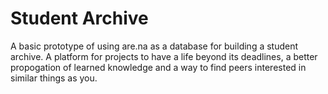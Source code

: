 # Student Archive

A basic prototype of using are.na as a database for building a student archive. A platform for projects to have a life beyond its deadlines, a better propogation of learned knowledge and a way to find peers interested in similar things as you.
